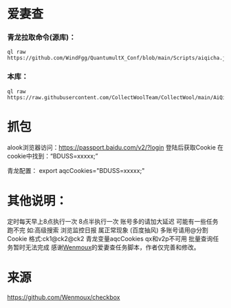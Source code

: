 # 爱妻查
### 青龙拉取命令(源库)：
```
ql raw https://github.com/WindFgg/QuantumultX_Conf/blob/main/Scripts/aiqicha.js
```
### 本库：
```
ql raw https://raw.githubusercontent.com/CollectWoolTeam/CollectWool/main/AiQiCha/aiqicha.js
```

# 抓包
alook浏览器访问：https://passport.baidu.com/v2/?login
登陆后获取Cookie
在cookie中找到：“BDUSS=xxxxx;”

青龙配置：
export aqcCookies="BDUSS=xxxxx;"

# 其他说明：
 定时每天早上8点执行一次 8点半执行一次 账号多的请加大延迟 可能有一些任务跑不完 如:高级搜索 浏览监控日报 属正常现象 (百度抽风)
 多账号请用@分割Cookie  格式:ck1@ck2@ck2 青龙变量aqcCookies qx和v2p不可用
 批量查询任务暂时无法完成 
 感谢[Wenmoux](https://github.com/Wenmoux/checkbox)的爱妻查任务脚本，作者仅完善和修改。

# 来源
https://github.com/Wenmoux/checkbox
